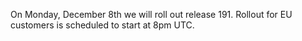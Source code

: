 On Monday, December 8th we will roll out release 191. Rollout for EU customers is scheduled to start at 8pm UTC.
